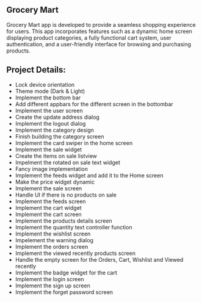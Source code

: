 ## Grocery Mart
Grocery Mart app is developed to provide a seamless shopping experience for users. This app incorporates features such as a dynamic home screen displaying product categories, a fully functional cart system, user authentication, and a user-friendly interface for browsing and purchasing products.  
 
## Project Details:       
 - Lock device orientation
 - Theme mode (Dark & Light)     
 - Implement the bottom bar    
 - Add different appbars for the different screen in the bottombar  
 - Implement the user screen  
 - Create the update address dialog  
 - Implement the logout dialog 
 - Implement the category design    
 - Finish building the category screen  
 - Implement the card swiper in the home screen 
 - Implement the sale widget   
 - Create the items on sale listview    
 - Impelment the rotated on sale text widget  
 - Fancy image implementation 
 - Implement the feeds widget and add it to the Home screen
 - Make the price widget dynamic
 - Implement the sale screen 
 - Handle UI if there is no products on sale
 - Implement the feeds screen
 - Implement the cart widget
 - Implement the cart screen
 - Implement the products details screen
 - Implement the quantity text controller function
 - Implement the wishlist screen
 - Impelement the warning dialog
 - Implement the orders screen
 - Implement the viewed recently products screen
 - Handle the empty screen for the Orders, Cart, Wishlist and Viewed recently
 - Implement the badge widget for the cart
 - Implement the login screen
 - Implement the sign up screen
 - Implement the forget password screen

